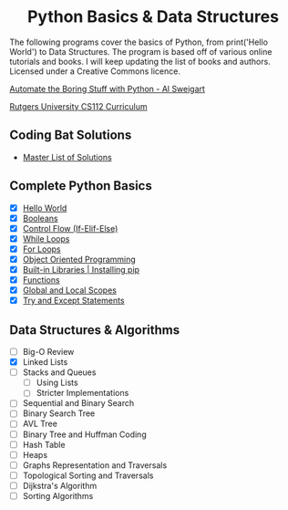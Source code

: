 <h1 align="center">Python Basics & Data Structures</h1>

The following programs cover the basics of Python, from print('Hello World') to Data Structures.
The program is based off of various online tutorials and books. I will keep updating
the list of books and authors. Licensed under a Creative Commons licence.

[Automate the Boring Stuff with Python - Al Sweigart](http://automatetheboringstuff.com/)

[Rutgers University CS112 Curriculum](https://github.com/USMC1941/CS112-Rutgers)

## Coding Bat Solutions

- [Master List of Solutions](https://github.com/loej/Python-DataStructures/tree/master/Complete%20Python%20Basics/Coding%20Bat%20Solutions)

## Complete Python Basics

- [X] [Hello World](https://github.com/loej/Python-DataStructures/blob/master/Complete%20Python%20Basics/basics-HelloWorld.py)
- [X] [Booleans](https://github.com/loej/Python-DataStructures/blob/master/Complete%20Python%20Basics/boolean.py)
- [X] [Control Flow (If-Elif-Else)](https://github.com/loej/Python-DataStructures/blob/master/Complete%20Python%20Basics/if-ifelse-statements.py)
- [X] [While Loops](https://github.com/loej/Python-DataStructures/blob/master/Complete%20Python%20Basics/while-loops.py)
- [X] [For Loops](https://github.com/loej/Python-DataStructures/blob/master/Complete%20Python%20Basics/for-loops.py)
- [X] [Object Oriented Programming](https://github.com/loej/Python-DataStructures/blob/master/Complete%20Python%20Basics/OOP.py)
- [X] [Built-in Libraries | Installing pip ](https://github.com/loej/Python-DataStructures/blob/master/Complete%20Python%20Basics/built-in.py)
- [X] [Functions](https://github.com/loej/Python-DataStructures/blob/master/Complete%20Python%20Basics/functions.py)
- [X] [Global and Local Scopes](https://github.com/loej/Python-DataStructures/blob/master/Complete%20Python%20Basics/Global-Local-Scope.py)
- [X] [Try and Except Statements](https://github.com/loej/Python-DataStructures/blob/master/Complete%20Python%20Basics/Global-Local-Scope.py)

## Data Structures & Algorithms

- [ ] Big-O Review
- [X] Linked Lists
- [ ] Stacks and Queues
  - [ ] Using Lists
  - [ ] Stricter Implementations
- [ ] Sequential and Binary Search
- [ ] Binary Search Tree
- [ ] AVL Tree
- [ ] Binary Tree and Huffman Coding
- [ ] Hash Table
- [ ] Heaps
- [ ] Graphs Representation and Traversals
- [ ] Topological Sorting and Traversals
- [ ] Dijkstra's Algorithm
- [ ] Sorting Algorithms

